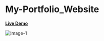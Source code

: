 # My-Portfolio_Website

<a href="https://abhishekyadav-shakes.web.app/"><b>Live Demo</b></a>

<img src="https://i.ibb.co/gJgcjW0/image-1.png" alt="image-1">

